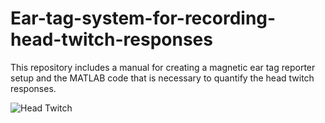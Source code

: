 # Ear-tag-system-for-recording-head-twitch-responses
This repository includes a manual for creating a magnetic ear tag reporter setup and the MATLAB code that is necessary to quantify the head twitch responses.

<img alt="Head Twitch" src="https://media.giphy.com/media/5zJtMAh6Jhu4CSkQjj/giphy.gif">

